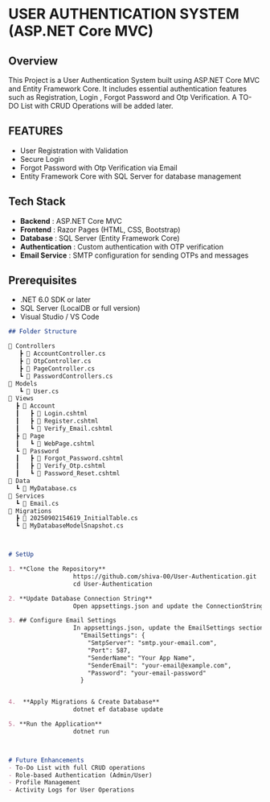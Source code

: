 # USER AUTHENTICATION SYSTEM (ASP.NET Core MVC) 

## Overview 

This Project is a User Authentication System built using ASP.NET Core MVC and Entity Framework Core.
It includes essential authentication features such as Registration, Login , Forgot Password and Otp Verification.
A TO-DO List with CRUD Operations will be added later.

## FEATURES 
- User Registration with Validation
- Secure Login
- Forgot Password with Otp Verification via Email
- Entity Framework Core with SQL Server for database management

## Tech Stack

- **Backend**        : ASP.NET Core MVC
- **Frontend**       : Razor Pages (HTML, CSS, Bootstrap)
- **Database**       : SQL Server (Entity Framework Core)
- **Authentication** : Custom authentication with OTP verification
- **Email Service**  : SMTP configuration for sending OTPs and messages

## Prerequisites
- .NET 6.0 SDK or later
- SQL Server (LocalDB or full version)
- Visual Studio / VS Code

  
```markdown
## Folder Structure

📂 Controllers
   ┣ 📜 AccountController.cs
   ┣ 📜 OtpController.cs
   ┣ 📜 PageController.cs
   ┗ 📜 PasswordControllers.cs
📂 Models
   ┗ 📜 User.cs
📂 Views
  ┣ 📂 Account
  ┃   ┣ 📜 Login.cshtml
  ┃   ┣ 📜 Register.cshtml
  ┃   ┗ 📜 Verify_Email.cshtml
  ┣ 📂 Page
  ┃   ┗ 📜 WebPage.cshtml
  ┗ 📂 Password
  ┃   ┣ 📜 Forgot_Password.cshtml
  ┃   ┣ 📜 Verify_Otp.cshtml
  ┃   ┗ 📜 Password_Reset.cshtml
📂 Data
  ┗ 📜 MyDatabase.cs
📂 Services
  ┗ 📜 Email.cs
📂 Migrations
  ┣ 📜 20250902154619_InitialTable.cs
  ┗ 📜 MyDatabaseModelSnapshot.cs



# SetUp

1. **Clone the Repository**
                  https://github.com/shiva-00/User-Authentication.git
                  cd User-Authentication

2. **Update Database Connection String**
                  Open appsettings.json and update the ConnectionStrings section with your SQL Server details.

3. ## Configure Email Settings
                  In appsettings.json, update the EmailSettings section with your SMTP details:
                    "EmailSettings": { 
                      "SmtpServer": "smtp.your-email.com",
                      "Port": 587,
                      "SenderName": "Your App Name",
                      "SenderEmail": "your-email@example.com",
                      "Password": "your-email-password"
                    }


4.  **Apply Migrations & Create Database**
                  dotnet ef database update

5. **Run the Application**
                  dotnet run



# Future Enhancements
- To-Do List with full CRUD operations
- Role-based Authentication (Admin/User)
- Profile Management
- Activity Logs for User Operations




